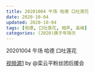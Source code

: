 ```yaml
---
title: 20201004 午场 哈德 口吐莲花 
date: 2020-10-04
updated: 2020-10-04
tags: [哈德, 口吐莲花, 相声, 高峰]
categories: (2020)庚子年场次
---
```

20201004 午场 哈德 口吐莲花 



[视频源1](https://weibo.com/6574451359/JnE1s25ut) by @栾云平粉丝团后援会

